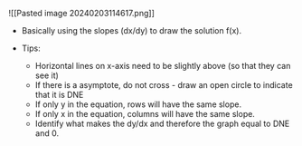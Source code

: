 ![[Pasted image 20240203114617.png]]

- Basically using the slopes (dx/dy) to draw the solution f(x).

- Tips:
	- Horizontal lines on x-axis need to be slightly above (so that they can see it)
	- If there is a asymptote, do not cross - draw an open circle to indicate that it is DNE
	- If only y in the equation, rows will have the same slope.
	- If only x in the equation, columns will have the same slope.
	- Identify what makes the dy/dx and therefore the graph equal to DNE and 0.
